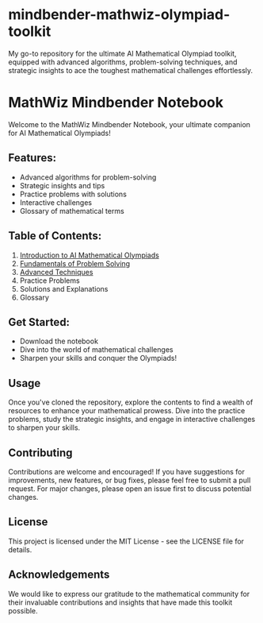 # mindbender-mathwiz-olympiad-toolkit
My go-to repository for the ultimate AI Mathematical Olympiad toolkit, equipped with advanced algorithms, problem-solving techniques, and strategic insights to ace the toughest mathematical challenges effortlessly.

# MathWiz Mindbender Notebook

Welcome to the MathWiz Mindbender Notebook, your ultimate companion for AI Mathematical Olympiads!

## Features:

- Advanced algorithms for problem-solving
- Strategic insights and tips
- Practice problems with solutions
- Interactive challenges
- Glossary of mathematical terms

## Table of Contents:

1. [Introduction to AI Mathematical Olympiads](docs/introduction.md) 
2. [Fundamentals of Problem Solving](docs/fundamental_of_problem_solving.md) 
3. [Advanced Techniques](docs/advanced_techniques.md) 
4. Practice Problems
5. Solutions and Explanations
6. Glossary

## Get Started:

- Download the notebook
- Dive into the world of mathematical challenges
- Sharpen your skills and conquer the Olympiads!

## Usage
Once you've cloned the repository, explore the contents to find a wealth of resources to enhance your mathematical prowess. Dive into the practice problems, study the strategic insights, and engage in interactive challenges to sharpen your skills.

## Contributing
Contributions are welcome and encouraged! If you have suggestions for improvements, new features, or bug fixes, please feel free to submit a pull request. For major changes, please open an issue first to discuss potential changes.

## License
This project is licensed under the MIT License - see the LICENSE file for details.

## Acknowledgements
We would like to express our gratitude to the mathematical community for their invaluable contributions and insights that have made this toolkit possible.
